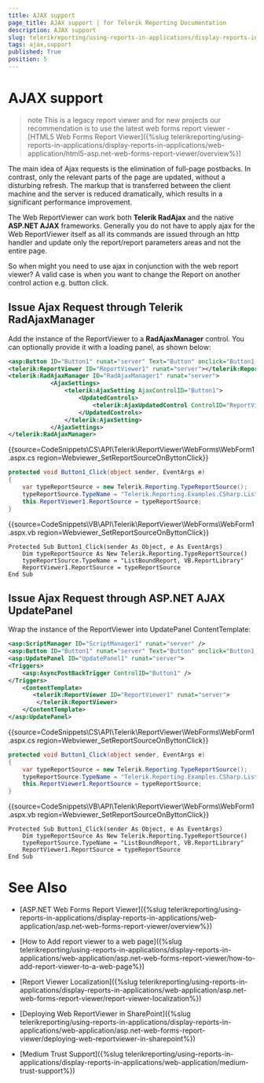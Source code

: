 ```yaml
---
title: AJAX support
page_title: AJAX support | for Telerik Reporting Documentation
description: AJAX support
slug: telerikreporting/using-reports-in-applications/display-reports-in-applications/web-application/asp.net-web-forms-report-viewer/ajax-support
tags: ajax,support
published: True
position: 5
---
```


# AJAX support



>note This is a legacy report viewer and for new projects our recommendation is to use the latest web forms report viewer -           [HTML5 Web Forms Report Viewer]({%slug telerikreporting/using-reports-in-applications/display-reports-in-applications/web-application/html5-asp.net-web-forms-report-viewer/overview%})

The main idea of Ajax requests is the elimination of full-page postbacks. In contrast, only the relevant parts of the           page are updated, without a disturbing refresh. The markup that is transferred between the client machine and the server is reduced            dramatically, which results in a significant performance improvement.

The Web ReportViewer can work both __Telerik RadAjax__  and the native __ASP.NET AJAX__  frameworks.          Generally you do not have to apply ajax for the Web ReportViewer itself as all its commands are issued through an http handler          and update only the report/report parameters areas and not the entire page.

So when might you need to use ajax in conjunction with the web report viewer? A valid case is when you want to change the         Report on another control action e.g. button click.

## Issue Ajax Request through Telerik RadAjaxManager

Add the instance of the ReportViewer to a __RadAjaxManager__  control.                  You can optionally provide it with a loading panel, as shown below:             

    
````XML
<asp:Button ID="Button1" runat="server" Text="Button" onclick="Button1_Click" />
<telerik:ReportViewer ID="ReportViewer1" runat="server"></telerik:ReportViewer>
<telerik:RadAjaxManager ID="RadAjaxManager1" runat="server">
            <AjaxSettings>
                <telerik:AjaxSetting AjaxControlID="Button1">
                    <UpdatedControls>
                        <telerik:AjaxUpdatedControl ControlID="ReportViewer1"/>
                    </UpdatedControls>
                </telerik:AjaxSetting>
            </AjaxSettings>
</telerik:RadAjaxManager>
````
{{source=CodeSnippets\CS\API\Telerik\ReportViewer\WebForms\WebForm1.aspx.cs region=Webviewer_SetReportSourceOnByttonClick}}
````C#
protected void Button1_Click(object sender, EventArgs e)
{
    var typeReportSource = new Telerik.Reporting.TypeReportSource();
    typeReportSource.TypeName = "Telerik.Reporting.Examples.CSharp.ListBoundReport, CSharp.ReportLibrary";
    this.ReportViewer1.ReportSource = typeReportSource;
}
````
{{source=CodeSnippets\VB\API\Telerik\ReportViewer\WebForms\WebForm1.aspx.vb region=Webviewer_SetReportSourceOnByttonClick}}
````VB
Protected Sub Button1_Click(sender As Object, e As EventArgs)
    Dim typeReportSource As New Telerik.Reporting.TypeReportSource()
    typeReportSource.TypeName = "ListBoundReport, VB.ReportLibrary"
    ReportViewer1.ReportSource = typeReportSource
End Sub
````

## Issue Ajax Request through ASP.NET AJAX UpdatePanel

Wrap the instance of the ReportViewer into UpdatePanel ContentTemplate:

    
````XML
<asp:ScriptManager ID="ScriptManager1" runat="server" />
<asp:Button ID="Button1" runat="server" Text="Button" onclick="Button1_Click" />
<asp:UpdatePanel ID="UpdatePanel1" runat="server">
<Triggers>
    <asp:AsyncPostBackTrigger ControlID="Button1" />
</Triggers>
    <ContentTemplate>
       <telerik:ReportViewer ID="ReportViewer1" runat="server">
        </telerik:ReportViewer>
    </ContentTemplate>
</asp:UpdatePanel>
````
{{source=CodeSnippets\CS\API\Telerik\ReportViewer\WebForms\WebForm1.aspx.cs region=Webviewer_SetReportSourceOnByttonClick}}
````C#
protected void Button1_Click(object sender, EventArgs e)
{
    var typeReportSource = new Telerik.Reporting.TypeReportSource();
    typeReportSource.TypeName = "Telerik.Reporting.Examples.CSharp.ListBoundReport, CSharp.ReportLibrary";
    this.ReportViewer1.ReportSource = typeReportSource;
}
````
{{source=CodeSnippets\VB\API\Telerik\ReportViewer\WebForms\WebForm1.aspx.vb region=Webviewer_SetReportSourceOnByttonClick}}
````VB
Protected Sub Button1_Click(sender As Object, e As EventArgs)
    Dim typeReportSource As New Telerik.Reporting.TypeReportSource()
    typeReportSource.TypeName = "ListBoundReport, VB.ReportLibrary"
    ReportViewer1.ReportSource = typeReportSource
End Sub
````

# See Also

 * [ASP.NET Web Forms Report Viewer]({%slug telerikreporting/using-reports-in-applications/display-reports-in-applications/web-application/asp.net-web-forms-report-viewer/overview%})

 * [How to Add report viewer to a web page]({%slug telerikreporting/using-reports-in-applications/display-reports-in-applications/web-application/asp.net-web-forms-report-viewer/how-to-add-report-viewer-to-a-web-page%})

 * [Report Viewer Localization]({%slug telerikreporting/using-reports-in-applications/display-reports-in-applications/web-application/asp.net-web-forms-report-viewer/report-viewer-localization%})

 * [Deploying Web ReportViewer in SharePoint]({%slug telerikreporting/using-reports-in-applications/display-reports-in-applications/web-application/asp.net-web-forms-report-viewer/deploying-web-reportviewer-in-sharepoint%})

 * [Medium Trust Support]({%slug telerikreporting/using-reports-in-applications/display-reports-in-applications/web-application/medium-trust-support%})
